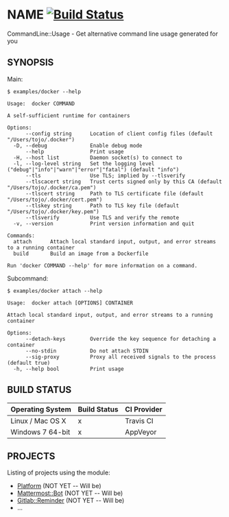 # NAME [![Build Status](https://travis-ci.org/7ojo/p6-commandline-usage.svg?branch=master)](https://travis-ci.org/7ojo/p6-commandline-usage)

CommandLine::Usage - Get alternative command line usage generated for you

## SYNOPSIS

Main:

    $ examples/docker --help
        
    Usage:	docker COMMAND

    A self-sufficient runtime for containers

    Options:
          --config string      Location of client config files (default "/Users/tojo/.docker")
      -D, --debug              Enable debug mode
          --help               Print usage
      -H, --host list          Daemon socket(s) to connect to
      -l, --log-level string   Set the logging level ("debug"|"info"|"warn"|"error"|"fatal") (default "info")
          --tls                Use TLS; implied by --tlsverify
          --tlscacert string   Trust certs signed only by this CA (default "/Users/tojo/.docker/ca.pem")
          --tlscert string     Path to TLS certificate file (default "/Users/tojo/.docker/cert.pem")
          --tlskey string      Path to TLS key file (default "/Users/tojo/.docker/key.pem")
          --tlsverify          Use TLS and verify the remote
      -v, --version            Print version information and quit

    Commands:
      attach      Attach local standard input, output, and error streams to a running container
      build       Build an image from a Dockerfile

    Run 'docker COMMAND --help' for more information on a command.

Subcommand:

    $ examples/docker attach --help

    Usage:	docker attach [OPTIONS] CONTAINER

    Attach local standard input, output, and error streams to a running container

    Options:
          --detach-keys        Override the key sequence for detaching a container
          --no-stdin           Do not attach STDIN
          --sig-proxy          Proxy all received signals to the process (default true)
      -h, --help bool          Print usage

## BUILD STATUS

| Operating System  |   Build Status  | CI Provider |
| ----------------- | --------------- | ----------- |
| Linux / Mac OS X  | x | Travis CI |
| Windows 7 64-bit  | x | AppVeyor |

## PROJECTS

Listing of projects using the module:

- [Platform](https://github.com/7ojo/perl6-platform) (NOT YET -- Will be)
- [Mattermost::Bot](https://github.com/7ojo/p6-mattermost-bot) (NOT YET -- Will be)
- [Gitlab::Reminder](https://github.com/7ojo/perl6-gitlab-reminder) (NOT YET -- Will be)
- ...
